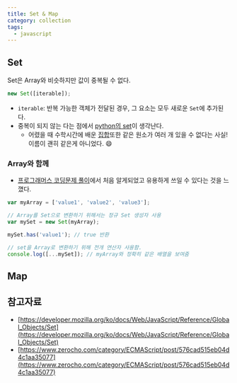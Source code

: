 ```yaml
---
title: Set & Map
category: collection
tags:
  - javascript
--- 
```


## Set
Set은 Array와 비슷하지만 값이 중복될 수 없다. 
```javascript
new Set([iterable]);
```
- `iterable`: 반복 가능한 객체가 전달된 경우, 그 요소는 모두 새로운 `Set`에 추가된다.  
- 중복이 되지 않는 다는 점에서 [python의 set](https://wikidocs.net/1015)이 생각난다.  
  - 어렸을 때 수학시간에 배운 [집합](https://ko.wikipedia.org/wiki/%EC%A7%91%ED%95%A9)또한 같은 원소가 여러 개 있을 수 없다는 사실! 이름이 괜히 같은게 아니었다. 😄

### Array와 함께 
- [프로그래머스 코딩문제 풀이](https://programmers.co.kr/learn/courses/30/lessons/68644/solution_groups?language=javascript&type=all)에서 처음 알게되었고 유용하게 쓰일 수 있다는 것을 느꼈다. 
```javascript
var myArray = ['value1', 'value2', 'value3'];

// Array를 Set으로 변환하기 위해서는 정규 Set 생성자 사용
var mySet = new Set(myArray);

mySet.has('value1'); // true 반환

// set을 Array로 변환하기 위해 전개 연산자 사용함.
console.log([...mySet]); // myArray와 정확히 같은 배열을 보여줌
```

## Map

## 참고자료 
- [https://developer.mozilla.org/ko/docs/Web/JavaScript/Reference/Global_Objects/Set](https://developer.mozilla.org/ko/docs/Web/JavaScript/Reference/Global_Objects/Set)
- [https://www.zerocho.com/category/ECMAScript/post/576cad515eb04d4c1aa35077](https://www.zerocho.com/category/ECMAScript/post/576cad515eb04d4c1aa35077)
